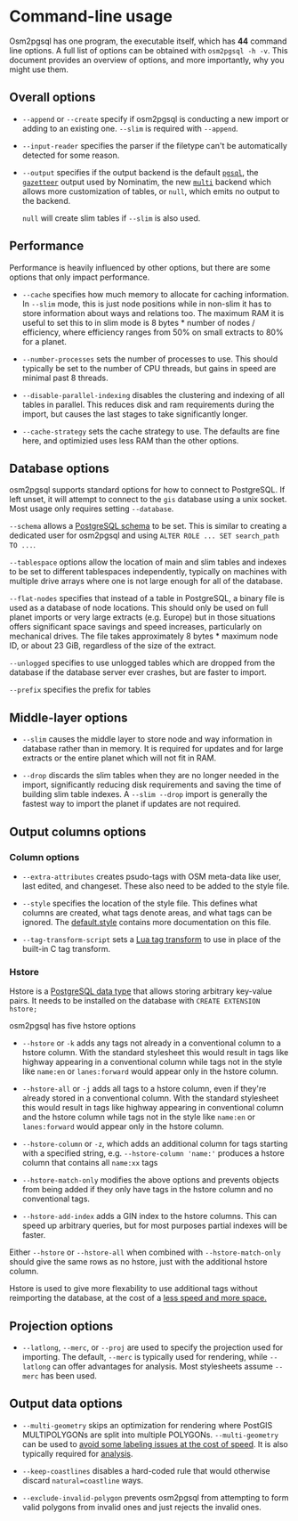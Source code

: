 # Command-line usage #

Osm2pgsql has one program, the executable itself, which has **44** command line
options. A full list of options can be obtained with ``osm2pgsql -h -v``. This
document provides an overview of options, and more importantly, why you might
use them.

## Overall options

* ``--append`` or ``--create`` specify if osm2pgsql is conducting a new import
  or adding to an existing one. ``--slim`` is required with ``--append``.

* ``--input-reader`` specifies the parser if the filetype can't be
  automatically detected for some reason.

* ``--output`` specifies if the output backend is the default
  [`pgsql`](pgsql.md), the [`gazetteer`](gazetteer.md) output used by Nominatim,
  the new [`multi`](multi.md) backend which allows more customization of tables,
  or `null`, which emits no output to the backend.

  `null` will create slim tables if ``--slim`` is also used.

## Performance

Performance is heavily influenced by other options, but there are some options
that only impact performance.

* ``--cache`` specifies how much memory to allocate for caching information. In
  ``--slim`` mode, this is just node positions while in non-slim it has to
  store information about ways and relations too. The maximum RAM it is useful
  to set this to in slim mode is 8 bytes * number of nodes / efficiency, where
  efficiency ranges from 50% on small extracts to 80% for a planet.
  
* ``--number-processes`` sets the number of processes to use. This should
  typically be set to the number of CPU threads, but gains in speed are minimal
  past 8 threads.

* ``--disable-parallel-indexing`` disables the clustering and indexing of all
  tables in parallel. This reduces disk and ram requirements during the import,
  but causes the last stages to take significantly longer.

* ``--cache-strategy`` sets the cache strategy to use. The defaults are fine
  here, and optimizied uses less RAM than the other options.
  
## Database options ##

osm2pgsql supports standard options for how to connect to PostgreSQL. If left
unset, it will attempt to connect to the ``gis`` database using a unix socket.
Most usage only requires setting ``--database``.

``--schema`` allows a [PostgreSQL schema](http://www.postgresql.org/docs/current/static/ddl-schemas.html)
to be set. This is similar to creating a dedicated user for osm2pgsql and using
``ALTER ROLE ... SET search_path TO ...``.

``--tablespace`` options allow the location of main and slim tables and indexes
to be set to different tablespaces independently, typically on machines with
multiple drive arrays where one is not large enough for all of the database.

``--flat-nodes`` specifies that instead of a table in PostgreSQL, a binary
file is used as a database of node locations. This should only be used on full
planet imports or very large extracts (e.g. Europe) but in those situations
offers significant space savings and speed increases, particularly on
mechanical drives. The file takes approximately 8 bytes * maximum node ID, or
about 23 GiB, regardless of the size of the extract.

``--unlogged`` specifies to use unlogged tables which are dropped from the
database if the database server ever crashes, but are faster to import.

``--prefix`` specifies the prefix for tables

## Middle-layer options ##

* ``--slim`` causes the middle layer to store node and way information in
  database rather than in memory. It is required for updates and for large
  extracts or the entire planet which will not fit in RAM.
  
* ``--drop`` discards the slim tables when they are no longer needed in the
  import, significantly reducing disk requirements and saving the time of
  building slim table indexes. A ``--slim --drop`` import is generally the
  fastest way to import the planet if updates are not required.

## Output columns options ##

### Column options

* ``--extra-attributes`` creates psudo-tags with OSM meta-data like user,
  last edited, and changeset. These also need to be added to the style file.

* ``--style`` specifies the location of the style file. This defines what
  columns are created, what tags denote areas, and what tags can be ignored.
  The [default.style](../default.style) contains more documentation on this
  file.

* ``--tag-transform-script`` sets a [Lua tag transform](lua.md) to use in
  place of the built-in C tag transform.

### Hstore

Hstore is a [PostgreSQL data type](http://www.postgresql.org/docs/9.3/static/hstore.html)
that allows storing arbitrary key-value pairs. It needs to be installed on
the database with ``CREATE EXTENSION hstore;``

osm2pgsql has five hstore options

* ``--hstore`` or ``-k`` adds any tags not already in a conventional column to
  a hstore column. With the standard stylesheet this would result in tags like
  highway appearing in a conventional column while tags not in the style like
  ``name:en`` or ``lanes:forward`` would appear only in the hstore column.
  
* ``--hstore-all`` or ``-j`` adds all tags to a hstore column, even if they're
  already stored in a conventional column. With the standard stylesheet this
  would result in tags like highway appearing in conventional column and the
  hstore column while tags not in the style like ``name:en`` or
  ``lanes:forward`` would appear only in the hstore column.
  
* ``--hstore-column`` or ``-z``, which adds an additional column for tags
  starting with a specified string, e.g. ``--hstore-column 'name:'`` produces
  a hstore column that contains all ``name:xx`` tags
  
* ``--hstore-match-only`` modifies the above options and prevents objects from
  being added if they only have tags in the hstore column and no conventional
  tags.
  
* ``--hstore-add-index`` adds a GIN index to the hstore columns. This can
  speed up arbitrary queries, but for most purposes partial indexes will be
  faster.

Either ``--hstore`` or ``--hstore-all`` when combined with ``--hstore-match-only``
should give the same rows as no hstore, just with the additional hstore column.

Hstore is used to give more flexability to use additional tags without
reimporting the database, at the cost of a
[less speed and more space.](http://paulnorman.ca/blog/2014/03/osm2pgsql-and-hstore/)

## Projection options

* ``--latlong``, ``--merc``, or ``--proj`` are used to specify the projection
  used for importing. The default, ``--merc`` is typically used for rendering,
  while ``--latlong`` can offer advantages for analysis. Most stylesheets
  assume ``--merc`` has been used.

## Output data options

* ``--multi-geometry`` skips an optimization for rendering where PostGIS
  MULTIPOLYGONs are split into multiple POLYGONs. ``--multi-geometry`` can be
  used to [avoid some labeling issues at the cost of speed](http://paulnorman.ca/blog/2014/03/osm2pgsql-multipolygons/).
  It is also typically required for [analysis](analysis.md).
  
* ``--keep-coastlines`` disables a hard-coded rule that would otherwise
  discard ``natural=coastline`` ways.

* ``--exclude-invalid-polygon`` prevents osm2pgsql from attempting to form
  valid polygons from invalid ones and just rejects the invalid ones.
